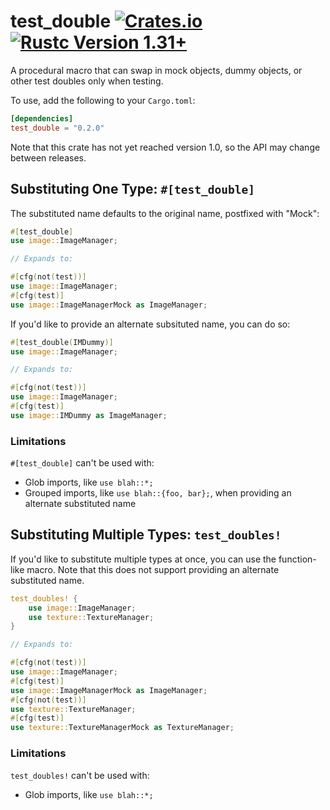 test_double [![Crates.io](https://img.shields.io/crates/v/test_double.svg)](https://crates.io/crates/test_double) [![Rustc Version 1.31+](https://img.shields.io/badge/rustc-1.31+-blue.svg)](https://blog.rust-lang.org/2018/12/06/Rust-1.31-and-rust-2018.html)
==================================================================

A procedural macro that can swap in mock objects, dummy objects, or other test doubles only when testing.

To use, add the following to your `Cargo.toml`:

```toml
[dependencies]
test_double = "0.2.0"
```

Note that this crate has not yet reached version 1.0, so the API may change between releases.

## Substituting One Type: `#[test_double]`

The substituted name defaults to the original name, postfixed with "Mock":

```rust
#[test_double]
use image::ImageManager;

// Expands to:

#[cfg(not(test))]
use image::ImageManager;
#[cfg(test)]
use image::ImageManagerMock as ImageManager;
```

If you'd like to provide an alternate subsituted name, you can do so:

```rust
#[test_double(IMDummy)]
use image::ImageManager;

// Expands to:

#[cfg(not(test))]
use image::ImageManager;
#[cfg(test)]
use image::IMDummy as ImageManager;
```

### Limitations

`#[test_double]` can't be used with:

- Glob imports, like `use blah::*;`
- Grouped imports, like `use blah::{foo, bar};`, when providing an alternate substituted name

## Substituting Multiple Types: `test_doubles!`

If you'd like to substitute multiple types at once, you can use the function-like macro. Note that this does not support providing an alternate substituted name.

```rust
test_doubles! {
    use image::ImageManager;
    use texture::TextureManager;
}

// Expands to:

#[cfg(not(test))]
use image::ImageManager;
#[cfg(test)]
use image::ImageManagerMock as ImageManager;
#[cfg(not(test))]
use texture::TextureManager;
#[cfg(test)]
use texture::TextureManagerMock as TextureManager;
```

### Limitations

`test_doubles!` can't be used with:

- Glob imports, like `use blah::*;`